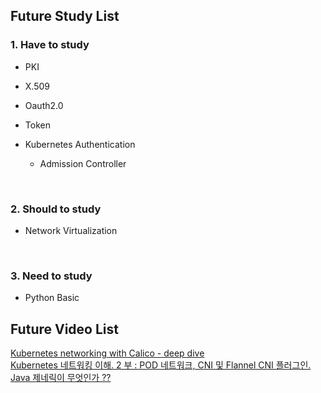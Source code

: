 ## Future Study List

### 1. Have to study
- PKI  

- X.509  

- Oauth2.0  

- Token  

- Kubernetes Authentication  
    - Admission Controller  

<br>

### 2. Should to study

- Network Virtualization  


<br>

### 3. Need to study

- Python Basic




## Future Video List
[Kubernetes networking with Calico - deep dive](https://www.youtube.com/watch?v=A8AkkP5_GbE)  
[Kubernetes 네트워킹 이해. 2 부 : POD 네트워크, CNI 및 Flannel CNI 플러그인.](https://www.youtube.com/watch?v=U35C0EPSwoY)  
[Java 제네릭이 무엇인가 ??](https://velog.io/@jkijki12/Java-%EC%A0%9C%EB%84%A4%EB%A6%AD)  
